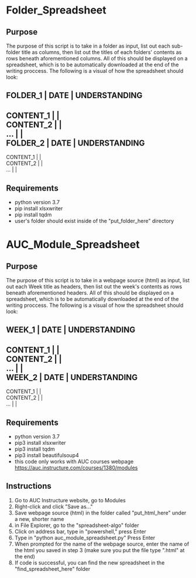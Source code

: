 # Folder_Spreadsheet
## Purpose

The purpose of this script is to take in a folder as input, list out each sub-folder title as columns, then list out the 
titles of each folders' contents as rows beneath aforementioned columns. All of this should be displayed on a spreadsheet,
which is to be automatically downloaded at the end of the writing proccess.
The following is a visual of how the spreadsheet should look:

   FOLDER_1   | DATE | UNDERSTANDING   
 ---------------------------------
  CONTENT_1 |      |             
  CONTENT_2 |      |            
     ...    |      |             
   FOLDER_2   | DATE | UNDERSTANDING 
 ---------------------------------
  CONTENT_1 |      |             
  CONTENT_2 |      |            
     ...    |      |             
 
## Requirements
* python version 3.7
* pip install xlsxwriter
* pip install tqdm
* user's folder should exist inside of the "put_folder_here" directory

# AUC_Module_Spreadsheet
## Purpose

The purpose of this script is to take in a webpage source (html) as input, list out each Week title as headers, then list out the 
week's contents as rows beneath aforementioned headers. All of this should be displayed on a spreadsheet,
which is to be automatically downloaded at the end of the writing proccess.
The following is a visual of how the spreadsheet should look:

   WEEK_1   | DATE | UNDERSTANDING   
 ---------------------------------
  CONTENT_1 |      |             
  CONTENT_2 |      |            
     ...    |      |             
   WEEK_2   | DATE | UNDERSTANDING 
 ---------------------------------
  CONTENT_1 |      |             
  CONTENT_2 |      |            
     ...    |      |             

## Requirements
* python version 3.7
* pip3 install xlsxwriter
* pip3 install tqdm
* pip3 install beautifulsoup4
* this code only works with AUC courses webpage https://auc.instructure.com/courses/1380/modules

## Instructions
1) Go to AUC Instructure website, go to Modules 
2) Right-click and click "Save as..." 
3) Save webpage source (html) in the folder called "put_html_here" under a new, shorter name
4) in File Explorer, go to the "spreadsheet-algo" folder 
5) Click on address bar, type in "powershell," press Enter
6) Type in "python auc_module_spreadsheet.py" Press Enter
7) When prompted for the name of the webpage source, enter the name of the html you saved in step 3 (make sure you put the file type ".html" at the end)
8) If code is successful, you can find the new spreadsheet in the "find_spreadsheet_here" folder